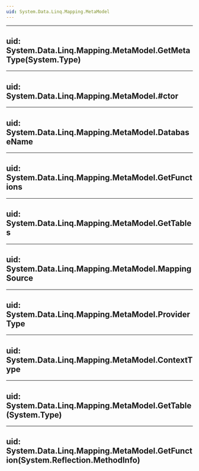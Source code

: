 ```yaml
---
uid: System.Data.Linq.Mapping.MetaModel
---
```


---
uid: System.Data.Linq.Mapping.MetaModel.GetMetaType(System.Type)
---

---
uid: System.Data.Linq.Mapping.MetaModel.#ctor
---

---
uid: System.Data.Linq.Mapping.MetaModel.DatabaseName
---

---
uid: System.Data.Linq.Mapping.MetaModel.GetFunctions
---

---
uid: System.Data.Linq.Mapping.MetaModel.GetTables
---

---
uid: System.Data.Linq.Mapping.MetaModel.MappingSource
---

---
uid: System.Data.Linq.Mapping.MetaModel.ProviderType
---

---
uid: System.Data.Linq.Mapping.MetaModel.ContextType
---

---
uid: System.Data.Linq.Mapping.MetaModel.GetTable(System.Type)
---

---
uid: System.Data.Linq.Mapping.MetaModel.GetFunction(System.Reflection.MethodInfo)
---
